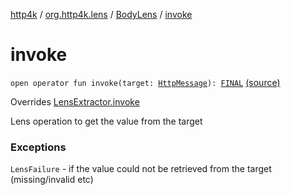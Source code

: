 [http4k](../../index.md) / [org.http4k.lens](../index.md) / [BodyLens](index.md) / [invoke](./invoke.md)

# invoke

`open operator fun invoke(target: `[`HttpMessage`](../../org.http4k.core/-http-message/index.md)`): `[`FINAL`](index.md#FINAL) [(source)](https://github.com/http4k/http4k/blob/master/http4k-core/src/main/kotlin/org/http4k/lens/body.kt#L18)

Overrides [LensExtractor.invoke](../-lens-extractor/invoke.md)

Lens operation to get the value from the target

### Exceptions

`LensFailure` - if the value could not be retrieved from the target (missing/invalid etc)